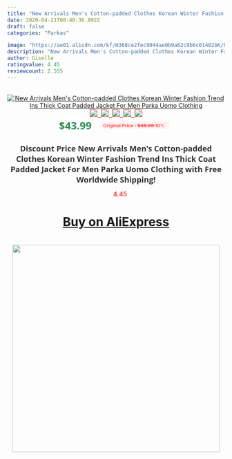 ```yaml
---
title: "New Arrivals Men's Cotton-padded Clothes Korean Winter Fashion Trend Ins Thick Coat Padded Jacket For Men Parka Uomo Clothing"
date: 2020-04-21T08:40:36.892Z
draft: false
categories: "Parkas"

image: "https://ae01.alicdn.com/kf/H368ce2fec9044ae0b9a62c9b6c01402bK/New-Arrivals-Men-s-Cotton-padded-Clothes-Korean-Winter-Fashion-Trend-Ins-Thick-Coat-Padded-Jacket.jpg"
description: "New Arrivals Men's Cotton-padded Clothes Korean Winter Fashion Trend Ins Thick Coat Padded Jacket For Men Parka Uomo Clothing"
author: Giselle
ratingvalue: 4.45
reviewcount: 2.555
---
```

<br>
<div style="text-align: center;">
<a href="https://s.click.aliexpress.com/e/_9Hpxkt" target="_blank" rel="nofollow noopener noreferrer"><img alt="New Arrivals Men's Cotton-padded Clothes Korean Winter Fashion Trend Ins Thick Coat Padded Jacket For Men Parka Uomo Clothing" class="magnifier-image" src="https://ae01.alicdn.com/kf/H368ce2fec9044ae0b9a62c9b6c01402bK/New-Arrivals-Men-s-Cotton-padded-Clothes-Korean-Winter-Fashion-Trend-Ins-Thick-Coat-Padded-Jacket.jpg_640x640.jpg">
<br>
<img style="border:1px solid salmon" src="https://ae01.alicdn.com/kf/H368ce2fec9044ae0b9a62c9b6c01402bK/New-Arrivals-Men-s-Cotton-padded-Clothes-Korean-Winter-Fashion-Trend-Ins-Thick-Coat-Padded-Jacket.jpg_120x120.jpg">&nbsp;&nbsp;<img style="border:1px solid salmon" src="https://ae01.alicdn.com/kf/H7af4b0f099d445759c2a8ba588a729e8M/New-Arrivals-Men-s-Cotton-padded-Clothes-Korean-Winter-Fashion-Trend-Ins-Thick-Coat-Padded-Jacket.jpg_120x120.jpg">&nbsp;&nbsp;<img style="border:1px solid salmon" src="https://ae01.alicdn.com/kf/Hc9e5f3ca01d546659e2742a4d117bb67u/New-Arrivals-Men-s-Cotton-padded-Clothes-Korean-Winter-Fashion-Trend-Ins-Thick-Coat-Padded-Jacket.jpg_120x120.jpg">&nbsp;&nbsp;<img style="border:1px solid salmon" src="https://ae01.alicdn.com/kf/H65dd5288455c46748a96e4d839379d25O/New-Arrivals-Men-s-Cotton-padded-Clothes-Korean-Winter-Fashion-Trend-Ins-Thick-Coat-Padded-Jacket.jpg_120x120.jpg">&nbsp;&nbsp;<img style="border:1px solid salmon" src="https://ae01.alicdn.com/kf/Heb1dd4d2c6294e87a5ce2ce717fea142y/New-Arrivals-Men-s-Cotton-padded-Clothes-Korean-Winter-Fashion-Trend-Ins-Thick-Coat-Padded-Jacket.jpg_120x120.jpg"></a></div><br0>
<div style="text-align: center;"><span style="background-color: white; border: 0px; box-sizing: border-box; color: seagreen; display: inline-block; font-family: &quot;open sans&quot; , &quot;arial&quot; , &quot;helvetica&quot; , sans-serif , &quot;heiti&quot;; font-size: 24px; font-stretch: inherit; font-weight: 700; line-height: inherit; margin: 0px 10px 0px 0px; padding: 0px; vertical-align: middle;">$43.99 </span>
<span style="background: rgb(255 , 241 , 241); border-radius: 3px; border: 0px; box-sizing: border-box; color: #ff4747; display: inline-block; font-family: inherit; font-size: 12px; font-stretch: inherit; font-style: inherit; font-variant: inherit; font-weight: 600; line-height: inherit; margin: 0px; padding: 2px 5px; transform: scale(0.9); vertical-align: middle;">Original Price : <b style="text-decoration: line-through;">$48.88 </b> 10%&nbsp;&nbsp;</span></div>
<h1 style="color: #333333; display: inline-block; font-family: &quot;open sans&quot; , &quot;arial&quot; , &quot;helvetica&quot; , sans-serif , &quot;heiti&quot;; font-size: 18px; font-stretch: inherit; font-weight: 700; text-align: center;">Discount Price New Arrivals Men's Cotton-padded Clothes Korean Winter Fashion Trend Ins Thick Coat Padded Jacket For Men Parka Uomo Clothing with Free Worldwide Shipping!</h1>
<div style="color: #ff4747; text-align: center;">
<img src="https://4.bp.blogspot.com/-M0ZcTcb-5uY/XleCXlxnR4I/AAAAAAAAAEc/OrjgMkXV1oMQFaCRZj5HQwOCBcu3w1FegCPcBGAYYCw/s1600/star.png" style="height: 15px;">&nbsp;<b>4.45</b></div>
<div class="button_cont" align="center"><a class="buynow_a" href="https://s.click.aliexpress.com/e/_9Hpxkt" target="_blank" rel="nofollow noopener noreferrer"><H1>Buy on AliExpress</H1></a></div><br>
<div class="separator" style="clear: both; text-align: center;">
<img src="https://lh3.googleusercontent.com/-pTy5HemUv9M/XlePHvY0dAI/AAAAAAAAAE4/0nX5iRUoIWY8eMW9Dpxeirr157OZliDIgCLcBGAsYHQ/s1600/badge.gif" width="480">
</div>

